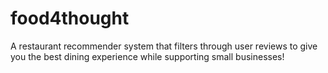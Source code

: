 # food4thought

A restaurant recommender system that filters through user reviews to give you the best dining experience while supporting small businesses!
